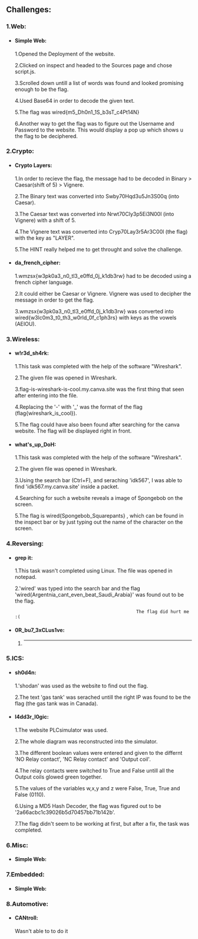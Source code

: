 ## Challenges:

### 1.Web:
-  #### Simple Web:
    1.Opened the Deployment of the website.
   
    2.Clicked on inspect and headed to the Sources page and chose script.js.

   3.Scrolled down untill a list of words was found and looked promising enough to be the flag.

   4.Used Base64 in order to decode the given text.

   5.The flag was wired{m5_Dh0n1_1S_b3sT_c4Pt14N}

   6.Another way to get the flag was to figure out the Username and Password to the website. This would display a pop up which shows u the flag to be deciphered.
    
### 2.Crypto:
-  #### Crypto Layers:
    1.In order to recieve the flag, the message had to be decoded in Binary > Caesar(shift of 5) > Vignere.

    2.The Binary text was converted into Swby70Hqd3u5Jn3S00q (into Caesar).

    3.The Caesar text was converted into Nrwt70Cly3p5Ei3N00l (into Vignere) with a shift of 5.

    4.The Vignere text was converted into Cryp70Lay3r5Ar3C00l (the flag) with the key as "LAYER".

    5.The HINT really helped me to get throught and solve the challenge.
-  #### da_french_cipher:
    1.wmzsx{w3pk0a3_n0_tl3_e0ffd_0j_k1db3rw} had to be decoded using a french cipher language.

    2.It could either be Caesar or Vignere. Vignere was used to decipher the message in order to get the flag.

    3.wmzsx{w3pk0a3_n0_tl3_e0ffd_0j_k1db3rw} was converted into wired{w3lc0m3_t0_th3_w0rld_0f_c1ph3rs} with keys as the vowels (AEIOU).
   
### 3.Wireless:
-  #### w!r3d_sh4rk:
   1.This task was completed with the help of the software "Wireshark".

   2.The given file was opened in Wireshark.

   3.flag-is-wireshark-is-cool.my.canva.site was the first thing that seen after entering into the file.

   4.Replacing the '-' with '_' was the format of the flag (flag{wireshark_is_cool}). 

   5.The flag could have also been found after searching for the canva website. The flag will be displayed right in front.

-  #### what's_up_DoH:
   1.This task was completed with the help of the software "Wireshark".

   2.The given file was opened in Wireshark.

   3.Using the search bar (Ctrl+F), and seraching 'idk567', I was able to find 'idk567.my.canva.site' inside a packet.

   4.Searching for such a website reveals a image of Spongebob on the screen.

   5.The flag is wired{Spongebob_Squarepants} , which can be found in the inspect bar or by just typing out the name of the character on the screen.

### 4.Reversing:
-  #### grep it:
    1.This task wasn't completed using Linux. The file was opened in notepad.

    2.'wired' was typed into the search bar and the flag 'wired{Argentnia_cant_even_beat_Saudi_Arabia}' was found out to be the flag.

                                                     The flag did hurt me :( 

-  #### 0R_bu7_3xCLus1ve:
    1. ---------------------------------------------------------------
   
### 5.ICS:
-  #### sh0d4n:
    1.'shodan' was used as the website to find out the flag.

    2.The text 'gas tank' was serached untill the right IP was found to be the flag (the gas tank was in Canada).

-  #### l4dd3r_l0gic:
    1.The website PLCsimulator was used.

    2.The whole diagram was reconstructed into the simulator.

    3.The different boolean values were entered and given to the differnt 'NO Relay contact', 'NC Relay contact' and 'Output coil'.

    4.The relay contacts were switched to True and False untill all the Output coils glowed green together.

    5.The values of the variables w,x,y and z were False, True, True and False (0110).

    6.Using a MD5 Hash Decoder, the flag was figured out to be '2a66acbc1c39026b5d70457bb71b142b'.

    7.The flag didn't seem to be working at first, but after a fix, the task was completed.
   
### 6.Misc:
-  #### Simple Web:


### 7.Embedded:
-  #### Simple Web:


### 8.Automotive:
- #### CANtroll:
    Wasn't able to to do it
